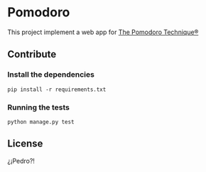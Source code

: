 # Pomodoro

This project implement a web app for [The Pomodoro Technique®](http://www.pomodorotechnique.com)

## Contribute

### Install the dependencies

    pip install -r requirements.txt

### Running the tests

    python manage.py test

## License

¿¡Pedro?!

